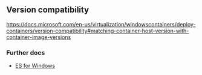 ## Version compatibility

https://docs.microsoft.com/en-us/virtualization/windowscontainers/deploy-containers/version-compatibility#matching-container-host-version-with-container-image-versions

### Further docs
- [ES for Windows](https://github.com/sixeyed/dockerfiles-windows/tree/master/elasticsearch)
